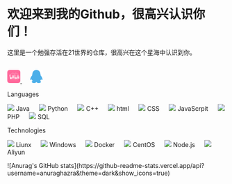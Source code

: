 <h1>欢迎来到我的Github，很高兴认识你们！</h1>
<span>这里是一个勉强存活在21世界的仓库，很高兴在这个星海中认识到你。</span><br><br>
<p>
<a href="https://space.bilibili.com/396557587">
<img src="image/bilibili.png" alt="Sun_Cosmos" width="30" height="30">
</a>&emsp;
<a href="tencent://Message/?Uin=3235844201&websiteName=q-zone.qq.com&Menu=yes3235844201">
<img src="image/qq.png" alt="Sun_Cosmos" width="30" height="30">
</a>
</p>
<p font-wegith="bold">Languages</p>
<p>
  <image src="image/java.png" width=”15“ height="15"> Java &emsp;
  <image src="image/Python.png" width=”15“ height="15"> Python &emsp;
  <image src="image/C.png" width=”15“ height="15"> C++ &emsp;
  <image src="image/html.png" width=”15“ height="15"> html &emsp;
  <image src="image/css.png" width=”15“ height="15"> CSS &emsp;
  <image src="image/js.png" width=”15“ height="15"> JavaScrpit &emsp;
  <image src="image/php.png" width=”15“ height="15"> PHP &emsp;
  <image src="image/sql.png" width=”15“ height="15"> SQL &emsp;
</p>
<p font-wegith="bold">Technologies</p>
<p>
  <image src="image/liunx.png" width=”15“ height="15"> Liunx &emsp;
  <image src="image/windows.png" width=”15“ height="15"> Windows &emsp;
  <image src="image/docker.png" width=”15“ height="15"> Docker &emsp;
  <image src="image/centos.png" width=”15“ height="15"> CentOS &emsp;
  <image src="image/Nodejs.png" width=”15“ height="15"> Node.js &emsp;
  <image src="image/ali.png" width=”15“ height="15"> Aliyun &emsp;
</p>
![Anurag's GitHub stats](https://github-readme-stats.vercel.app/api?username=anuraghazra&theme=dark&show_icons=true)
